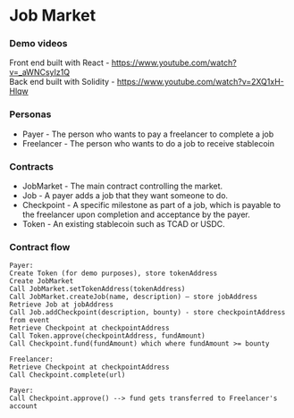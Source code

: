 # Job Market

### Demo videos
Front end built with React - https://www.youtube.com/watch?v=_aWNCsyIz1Q  
Back end built with Solidity - https://www.youtube.com/watch?v=2XQ1xH-Hlqw

### Personas
- Payer - The person who wants to pay a freelancer to complete a job
- Freelancer - The person who wants to do a job to receive stablecoin

### Contracts
- JobMarket - The main contract controlling the market.
- Job - A payer adds a job that they want someone to do.
- Checkpoint - A specific milestone as part of a job, which is payable to the freelancer upon completion and acceptance by the payer.
- Token - An existing stablecoin such as TCAD or USDC.

### Contract flow
```
Payer:
Create Token (for demo purposes), store tokenAddress
Create JobMarket
Call JobMarket.setTokenAddress(tokenAddress)
Call JobMarket.createJob(name, description) — store jobAddress
Retrieve Job at jobAddress
Call Job.addCheckpoint(description, bounty) - store checkpointAddress from event
Retrieve Checkpoint at checkpointAddress
Call Token.approve(checkpointAddress, fundAmount)
Call Checkpoint.fund(fundAmount) which where fundAmount >= bounty

Freelancer:
Retrieve Checkpoint at checkpointAddress
Call Checkpoint.complete(url)

Payer:
Call Checkpoint.approve() --> fund gets transferred to Freelancer's account
```
